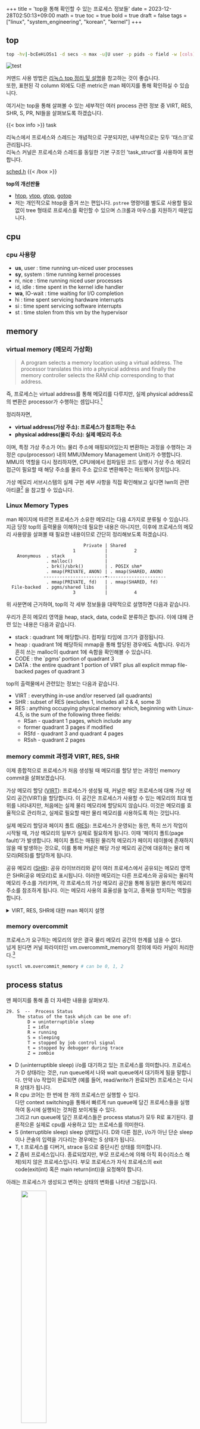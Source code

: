 +++
title = 'top을 통해 확인할 수 있는 프로세스 정보들'
date = 2023-12-28T02:50:13+09:00
math = true
toc = true
bold = true
draft = false
tags = ["linux", "system_engineering", "korean", "kernel"]
+++

## top

```bash
top -hv|-bcEeHiOSs1 -d secs -n max -u|U user -p pids -o field -w [cols]
```

![test](./top.png)

커맨드 사용 방법은 [리눅스 top 정리 및 설명](https://zzsza.github.io/development/2018/07/18/linux-top/)을 참고하는 것이 좋습니다.  
또한, 표현된 각 column 외에도 다른 metric은 man 페이지를 통해 확인하실 수 있습니다.

여기서는 top을 통해 살펴볼 수 있는 세부적인 여러 process 관련 정보 중 VIRT, RES, SHR, S, PR, NI들을 살펴보도록 하겠습니다.

{{< box info >}}
task

리눅스에서 프로세스와 스레드는 개념적으로 구분되지만, 내부적으로는 모두 '태스크'로 관리됩니다.  
리눅스 커널은 프로세스와 스레드를 동일한 기본 구조인 'task_struct'를 사용하여 표현합니다.

[sched.h](https://elixir.bootlin.com/linux/latest/source/include/linux/sched.h)
{{< /box >}}

**top의 개선판들**

-   [htop](https://github.com/hishamhm/htop), [vtop](https://github.com/MrRio/vtop), [gtop](https://github.com/aksakalli/gtop), [gotop](https://github.com/cjbassi/gotop)
-   저는 개인적으로 htop을 즐겨 쓰는 편입니다. `pstree` 명령어를 별도로 사용할 필요 없이 tree 형태로 프로세스를 확인할 수 있으며 스크롤과 마우스를 지원하기 때문입니다.

## cpu

### cpu 사용량

-   **us**, user : time running un-niced user processes
-   **sy**, system : time running kernel processes
-   ni, nice : time running niced user processes
-   id, idle : time spent in the kernel idle handler
-   **wa**, IO-wait : time waiting for I/O completion
-   hi : time spent servicing hardware interrupts
-   si : time spent servicing software interrupts
-   st : time stolen from this vm by the hypervisor

## memory

### virtual memory (메모리 가상화)

<blockquote>
A program selects a memory location using a virtual address. The processor translates this into a physical address and finally the memory controller selects the RAM chip corresponding to that address.
</blockquote>

즉, 프로세스는 virtual address를 통해 메모리를 다루지만, 실제 physical address로의 변환은 processor가 수행하는 셈입니다.[^2]

정리하자면,

-   **virtual address(가상 주소): 프로세스가 참조하는 주소**
-   **physical address(물리 주소): 실제 메모리 주소**

이며, 특정 가상 주소가 어느 물리 주소에 매핑되어있는지 변환하는 과정을 수행하는 과정은 cpu(processor) 내의 MMU(Memory Management Unit)가 수행합니다. MMU의 역할을 다시 정리하자면, CPU에에서 컴파일된 코드 실행시 가상 주소 메모리 접근이 필요할 때 해당 주소를 물리 주소 값으로 변환해주는 하드웨어 장치입니다.

가상 메모리 서브시스템의 실제 구현 세부 사항을 직접 확인해보고 싶다면 lwn의 관련 아티클[^1] 을 참고할 수 있습니다.

[^1]: https://lwn.net/Articles/253361/
[^2]: 이러한 가상(logical, virtual)과 물리(physical)의 분리는 메모리 뿐만 아니라 스토리지, 네트워크 등의 분야에서 자주 접하게 되는 패턴입니다. 물리를 감싸는 하나의 추상화된 레이어를 제공하여 파편화 해결, 공유화 등의 이점을 제공할 수 있습니다.

### Linux Memory Types

man 페이지에 따르면 프로세스가 소유한 메모리는 다음 4가지로 분류될 수 있습니다. 지금 당장 top의 출력물을 이해하는데 필요한 내용은 아니지만, 이후에 프로세스의 메모리 사용량을 살펴볼 때 필요한 내용이므로 간단히 정리해보도록 하겠습니다.

```text
                             Private | Shared
                         1           |          2
    Anonymous  . stack               |
               . malloc()            |
               . brk()/sbrk()        | . POSIX shm*
               . mmap(PRIVATE, ANON) | . mmap(SHARED, ANON)
              -----------------------+----------------------
               . mmap(PRIVATE, fd)   | . mmap(SHARED, fd)
  File-backed  . pgms/shared libs    |
                         3           |          4
```

위 사분면에 근거하여, top의 각 세부 정보들을 대략적으로 설명하면 다음과 같습니다.

우리가 흔히 메모리 영역을 heap, stack, data, code로 분류하곤 합니다. 이에 대해 관련 있는 내용은 다음과 같습니다.

-   stack : quadrant 1에 해당합니다. 컴파일 타임에 크기가 결정됩니다.
-   heap : quadrant 1에 해당하되 mmap을 통해 할당된 경우에도 속합니다. 우리가 흔히 쓰는 malloc이 qudrant 1에 속함을 확인해볼 수 있습니다.
-   CODE : the `pgms' portion of quadrant 3
-   DATA : the entire quadrant 1 portion of VIRT plus all explicit mmap file-backed pages of quadrant 3

top의 출력물에서 관련있는 정보는 다음과 같습니다.

-   VIRT : everything in-use and/or reserved (all quadrants)
-   SHR : subset of RES (excludes 1, includes all 2 & 4, some 3)
-   RES : anything occupying physical memory which, beginning with Linux-4.5, is the sum of the following three fields:
    -   RSan - quadrant 1 pages, which include any
    -   former quadrant 3 pages if modified
    -   RSfd - quadrant 3 and quadrant 4 pages
    -   RSsh - quadrant 2 pages

### memory commit 과정과 VIRT, RES, SHR

이제 종합적으로 프로세스가 처음 생성될 때 메모리를 할당 받는 과정인 memory commit을 살펴보겠습니다.

가상 메모리 할당 (<u>VIRT</u>): 프로세스가 생성될 때, 커널은 해당 프로세스에 대해 가상 메모리 공간(VIRT)을 할당합니다. 이 공간은 프로세스가 사용할 수 있는 메모리의 최대 범위를 나타내지만, 처음에는 실제 물리 메모리에 할당되지 않습니다. 이것은 메모리를 효율적으로 관리하고, 실제로 필요할 때만 물리 메모리를 사용하도록 하는 것입니다.

실제 메모리 할당과 페이지 폴트 (<u>RES</u>): 프로세스가 운영되는 동안, 특히 쓰기 작업이 시작될 때, 가상 메모리의 일부가 실제로 필요하게 됩니다. 이때 '페이지 폴트(page fault)'가 발생합니다. 페이지 폴트는 매핑된 물리적 메모리가 페이지 테이블에 존재하지 않을 때 발생하는 것으로, 이를 통해 커널은 해당 가상 메모리 공간에 대응하는 물리 메모리(RES)를 할당하게 됩니다.

공유 메모리 (<u>SHR</u>): 공유 라이브러리와 같이 여러 프로세스에서 공유되는 메모리 영역은 SHR(공유 메모리)로 표시됩니다. 이러한 메모리는 다른 프로세스와 공유되는 물리적 메모리 주소를 가리키며, 각 프로세스의 가상 메모리 공간을 통해 동일한 물리적 메모리 주소를 참조하게 됩니다. 이는 메모리 사용의 효율성을 높이고, 중복을 방지하는 역할을 합니다.

<details>
  <summary>VIRT, RES, SHR에 대한 man 페이지 설명</summary>
    
 
    1.  VIRT  --  Virtual Memory Size (KiB)
    The total amount of virtual memory used by the task.  It includes all code, data and shared libraries plus  pages  that  have
    been swapped out and pages that have been mapped but not used.
   
    22. RES  --  Resident Memory Size (KiB)
    A subset of the virtual address space (VIRT) representing the non-swapped physical memory a task is currently using.   It  is
    also the sum of the RSan, RSfd and RSsh fields.
    It  can  include  private anonymous pages, private pages mapped to files (including program images and shared libraries) plus
    shared anonymous pages.  All such memory is backed by the swap file represented separately under SWAP.
    Lastly, this field may also include shared file-backed pages which, when modified, act as a dedicated swap file and thus will
    never impact SWAP.

    30. SHR  --  Shared Memory Size (KiB)
    A subset of resident memory (RES) that may be used by other processes.  It will include shared  anonymous  pages  and  shared
    file-backed pages.  It also includes private pages mapped to files representing program images and shared libraries.

</details>

### memory overcommit

프로세스가 요구하는 메모리의 양은 결국 물리 메모리 공간의 한계를 넘을 수 없다.  
넘게 된다면 커널 파라미터인 vm.overcommit_memory의 정의에 따라 커널이 처리한다.[^1346]

```bash
sysctl vm.overcommit_memory # can be 0, 1, 2
```

[^1346]: https://mjmwired.net/kernel/Documentation/vm/overcommit-accounting

## process status

맨 페이지를 통해 좀 더 자세한 내용을 살펴보자.

```text
29. S  --  Process Status
    The status of the task which can be one of:
        D = uninterruptible sleep
        I = idle
        R = running
        S = sleeping
        T = stopped by job control signal
        t = stopped by debugger during trace
        Z = zombie
```

-   D (`un`interruptible sleep)
    i/o를 대기하고 있는 프로세스를 의미합니다. 프로세스가 D 상태라는 것은, run queue에서 나와 wait queue에서 대기하게 됨을 말합니다.
    만약 i/o 작업이 완료되면 (예를 들어, read/write가 완료되면) 프로세스는 다시 R 상태가 됩니다.
-   R
    cpu 코어는 한 번에 한 개의 프로세스만 실행할 수 있다.  
    다만 context switching을 통해서 빠르게 run queue에 담긴 프로세스들을 실행하여 동시에 실행되는 것처럼 보이게될 수 있다.  
    그리고 run queue에 담긴 프로세스들은 process status가 모두 R로 표기된다.
    결론적으론 실제로 cpu를 사용하고 있는 프로세스를 의미한다.
-   S (interruptible sleep)
    sleep 상태입니다. D와 다른 점은,
    i/o가 아닌 단순 sleep이나 콘솔의 입력을 기다리는 경우에는 S 상태가 됩니다.
-   T, t
    프로세스를 디버거, strace 등으로 중단시킨 상태를 의미합니다.
-   Z
    좀비 프로세스입니다. 종료되었지만, 부모 프로세스에 의해 아직 회수(리소스 해제)되지 않은 프로세스입니다. 부모 프로세스가 자식 프로세스의 exit code(exit(int) 혹은 main return(int))을 요청해야 합니다.

아래는 프로세스가 생성되고 변하는 상태의 변화를 나타낸 그림입니다.

<figure>
<img src="./ps_state.jpg" width="40%">
<figcaption>출처 : https://www.informit.com/articles/article.aspx?p=370047</figcaption>
</figure>

### 좀비 프로세스 제거를 위한 wait syscall

보통 좀비 프로세스를 제거하기 위해서 child process의 종료 시그널을 받아 처리하는 방식을 사용하곤 합니다. 아래는 간략한 예시입니다.

```c
void handle_child(int sig) {
    if (sig == SIGCHLD) {
        int status;

        // 성공시 종료된 ps의 pid반환.
        // 특정 pid가 아닌 -1을 전달함으로써 임의의 자식 프로세스 종료를 처리함.
        pid_t id = waitpid(-1, &status, WNOHANG); // non blocking
        if (WIFEXITED(status)) {
            printf("remove ps id : %d\n", id);
            printf("child send : %d\n", WEXITSTATUS(status));
        }
    }
}

int main(int argc, char* argv[]) {
    pid_t pid = 0;

    // signal handling
    struct sigaction act;
    act.sa_handler = handle_child;
    sigemptyset(&act.sa_mask);
    act.sa_flags = 0;
    sigaction(SIGCHLD, &act, 0);

    ... 생략

    return 0;
}
```

## PR, NI

run queue에 잡힌 task들은 PR(priority)와 NI(nice)에 따라 스케쥴러의 알고리즘에 의해 cpu를 할당받게 됩니다.

실제로 PR이 낮으면 먼저 dispatcher가 cpu에게 처리해줄 것을 요청한다.
NI는 PR의 조정값으로, 우선순위는 PR + NI로 결정된다.

예를 들어 process A의 PR: 10, NI: 0, process B의 PR: 10, NI: 5라면,
process A가 10, process B가 15의 우선순위를 갖게 된다.
따라서 process A가 먼저 cpu를 할당받게 된다.

nice는 **renice**로 조정될 수 있습니다.

```bash
# Niceness values range from -20 (most favorable to the process) to 19 (least favorable to the process).

# Change priority of a running process:
renice -n niceness_value -p pid

# Change priority of all processes owned by a user:
renice -n niceness_value -u user

# Change priority of all processes that belong to a process group:
renice -n niceness_value --pgrp process_group
```

다만, 수작업으로 우선순위를 조정하는 경우는 흔치 않으며, 조정으로 인한 차이가 극적이지 않아 대부분 기본값으로 사용한다.
